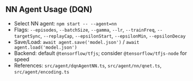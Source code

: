 ## NN Agent Usage (DQN)

- Select NN agent: `npm start -- --agent=nn`
- Flags: `--episodes`, `--batchSize`, `--gamma`, `--lr`, `--trainFreq`, `--targetSync`, `--replayCap`, `--epsilonStart`, `--epsilonMin`, `--epsilonDecay`
- Save/Load: `await agent.save('model.json')` / `await agent.load('model.json')`
- Backend: default `@tensorflow/tfjs`; consider `@tensorflow/tfjs-node` for speed
- References: `src/agent/dqnAgentNN.ts`, `src/agent/nn/qnet.ts`, `src/agent/encoding.ts`

